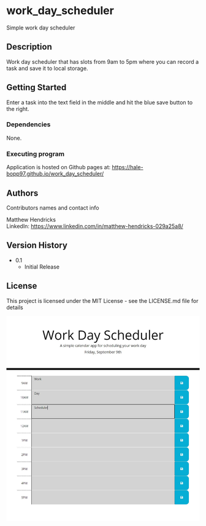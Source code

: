 # work_day_scheduler

Simple work day scheduler

## Description

Work day scheduler that has slots from 9am to 5pm where you can record a task and save it to local storage.

## Getting Started

Enter a task into the text field in the middle and hit the blue save button to the right.

### Dependencies

None.

### Executing program

Application is hosted on Github pages at: https://hale-bopp97.github.io/work_day_scheduler/

## Authors

Contributors names and contact info

Matthew Hendricks  
LinkedIn: https://www.linkedin.com/in/matthew-hendricks-029a25a8/

## Version History

* 0.1
    * Initial Release

## License

This project is licensed under the MIT License - see the LICENSE.md file for details

![screen capture of site](https://github.com/hale-bopp97/work_day_scheduler/blob/main/assets/images/Capture.JPG?raw=true)

